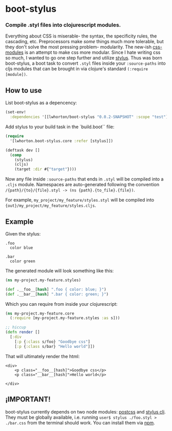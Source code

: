 # boot-stylus

### Compile .styl files into clojurescript modules.

Everything about CSS is miserable- the syntax, the specificity rules, the cascading, etc.
Preprocessors make *some* things much more tolerable, but they don't solve the most pressing problem- modularity. The new-ish [css-modules](http://glenmaddern.com/articles/css-modules)
is an attempt to make css more modular. Since I hate writing
css so much, I wanted to go one step further and utilize [stylus](http://stylus-lang.com/). Thus was born boot-stylus, a boot task to convert `.styl` files inside your `:source-paths` into cljs modules that can be brought in via clojure's standard `(:require [module])`.

## How to use
List boot-stylus as a depencency:
```clojure
(set-env!
  :dependencies '[[lwhorton/boot-stylus "0.0.2-SNAPSHOT" :scope "test"]])
```

Add stylus to your build task in the `build.boot`` file:
```clojure
(require
  '[lwhorton.boot-stylus.core :refer [stylus]])

(deftask dev []
  (comp
    (stylus)
    (cljs)
    (target :dir #{"target"})))
```

Now any file inside `:source-paths` that ends in `.styl` will be compiled into a `.cljs` module. Namespaces are auto-generated following the convention `/{path}/{to}/{file}.styl -> (ns {path}.{to_file}.{file})`.

For example, `my_project/my_feature/styles.styl` will be compiled into `{out}/my_project/my_feature/styles.cljs`.

## Example

Given the stylus:
```stylus
.foo
  color blue

.bar
  color green
```

The generated module will look something like this:
```clojure
(ns my-project.my-feature.styles)

(def .__foo__[hash] ".foo { color: blue; }")
(def .__bar__[hash] ".bar { color: green; }")
```

Which you can require from inside your clojurescript:
```clojure
(ns my-project.my-feature.core
  (:require [my-project.my-feature.styles :as s]))

;; hiccup
(defn render []
  [:div
    [:p {:class s/foo} "Goodbye css"]
    [:p {:class s/bar} "Hello world"]])
```

That will ultimately render the html:
```
<div>
    <p class="__foo__[hash]">Goodbye css</p>
    <p class="__bar__[hash]">Hello world</p>

</div>
```

## ¡IMPORTANT!

boot-stylus currently depends on two node modules: [postcss](https://github.com/postcss/postcss) and [stylus cli](http://stylus-lang.com/docs/executable.html). They must be globally available, i.e. running `user$ stylus ./foo.styl > ./bar.css` from the terminal should work. You can install them via [npm](https://www.npmjs.com/).
